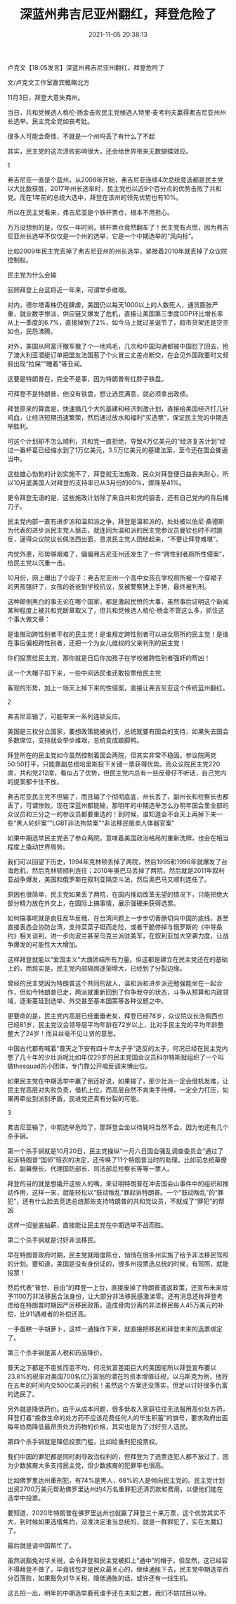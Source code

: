 ﻿---
layout: post
title:  "深蓝州弗吉尼亚州翻红，拜登危险了"
date:   2021-11-05 20:38:13
categories: update
---
卢克文【18:05发言】深蓝州弗吉尼亚州翻红，拜登危险了


文/卢克文工作室嘉宾概略北方

11月3日，拜登大意失弗州。

当日，共和党候选人格伦·扬金击败民主党候选人特里·麦考利夫赢得弗吉尼亚州州长选举。民主党全党如丧考妣。

很多人可能会奇怪，不就是一个州吗丢了有什么了不起

其实，民主党的这次溃败影响很大，还会给世界带来无数蝴蝶效应。

1

弗吉尼亚一直是个蓝州，从2008年开始，弗吉尼亚连续4次总统竞选都是民主党以大比数获胜，2017年州长选举时，民主党也以近9个百分点的优势击败了共和党。而在1年前的总统大选中，拜登在该州的领先优势也有10%。

所以在民主党看来，弗吉尼亚是个铁杆票仓，根本不用担心。

万万没想到的是，仅仅一年时间，铁杆票仓竟然翻车了！民主党有点慌，因为弗吉尼亚州长选举不仅仅是一个州的选举，它是一个中期选举的“风向标”。

比如2009年民主党丢掉了弗吉尼亚州的州长选举，紧接着2010年就丢掉了众议院控制权。

民主党为什么会输

回顾拜登上台这将近一年来，可谓举步维艰。

对内，德尔塔毒株仍在肆虐，美国仍以每天1000以上的人数死人，通货膨胀严重，就业数字惨淡，供应链又爆发了危机，直接让美国第三季度GDP环比增长率从上一季度的6.7%，直接掉到了2%，如今马上就过圣诞节了，超市货架还是空空如也，民怨沸腾。

对外，美国从阿富汗撤军撤了个一地鸡毛，几次和中国沟通都被中国怼了回去，抢了澳大利亚潜艇订单把盟友法国惹了个火冒三丈差点断交，在会见外国政要时又频频出现“拉屎”“睡着”等丑闻。

这要是特朗普在，完全不是事，因为特朗普有红脖子铁盘。

可拜登不是特朗普，他没有铁盘，想让选民满意，就必须拿出政绩。

拜登原来的算盘是，快速搞几个大的基建和经济刺激计划，直接给美国经济打几针鸡血，让经济短期迅速繁荣，然后通过放水和福利“买选票”，保证民主党的中期选举胜利。

可这个计划却不怎么顺利，共和党一直拒绝，导致4万亿美元的“经济复苏计划”经过一番杯葛已经缩水到了1万亿美元，3.5万亿美元的基建法案，至今还在国会撕逼当中。

这些雄心勃勃的计划实施不了，拜登就无法施政，民众对拜登便日益丧失耐心，所以10月底美国人对拜登的支持率已从3月份的60%，骤降至41%。

更令拜登无语的是，这些施政计划除了来自共和党的狙击，还有自己党内的背后捅刀子。

民主党内部一直有进步派和温和派之争，拜登是温和派的，处处被以伯尼·桑德斯为代表的进步派民主党人狙击，就连同为温和派的民主党参议员曼钦也时不时跳反，逼得众议院议长佩洛西出面，恳求民主党人团结起来，“不要让拜登难堪”。

内忧外患，形势够艰难了，偏偏弗吉尼亚州还发生了一件“跨性别者厕所性侵案”，给民主党以沉重一击。

10月份，网上曝出了个段子：弗吉尼亚州一个高中女孩在学校厕所被一个穿裙子的男孩强奸了，女孩的爸爸到学校抗议，反被警察铐上手铐，最终被判刑。

这种颠倒黑白的事无论在哪个国家，都是激起民愤的大事，虽然事后证明这个新闻某种程度上被共和党断章取义了，但共和党候选人格伦·杨金不管这么多，抓住这个事大做文章：

是谁推动跨性别者平权的民主党！是谁规定跨性别者可以进女厕所的民主党！是谁在事后偏袒跨性别者，还把一个为女儿维权的父亲判刑的民主党！

你们投票给民主党，那你就是日后你加孩子在学校被跨性别者强奸的帮凶！

这一个大帽子扣下来，一些中间选民谁还敢投票给民主党

客观的形势，加上一场天上掉下来的性侵案，直接让弗吉尼亚这个传统蓝州翻红。

2

弗吉尼亚输了，可能带来一系列连锁反应。

美国是三权分立国家，要想政策能被执行，总统就要有国会的支持，如果失去国会多数席位，支持就会举步维艰，总统变成跛脚鸭。

拜登所在的民主党如今虽然控制着国会两院，但其实非常不稳固。参议院两党50:50打平，只能靠副总统哈里斯投下关键一票获得优势。而众议院民主党220席，共和党212席，看似占了优势，但民主党内总有一些反骨仔不听话，自己党内的提案都卡住不放。

弗吉尼亚民主党不但输了，而且输了个彻彻底底，州长丢了，副州长和检察长也都丢了，可谓惨败。现在深蓝州都能输，那明年的中期选举怎么办明年国会里全部的众议员和三分之一的参议员都要重选的！到时候，谁知道会不会天上再掉下来一些“黑人轮奸案”“LGBT非法拘禁案”“非法移民贩卖人体器官案”

如果中期选举民主党丢了参众两院，意味着美国政治格局的重新洗牌，也会在相当程度上撬动世界局势。

我们可以回望下历史，1994年克林顿丢掉了两院，然后1995和1996年就爆发了台海危机，然后克林顿顺利连任；2010年奥巴马丢掉了两院，然后就是2011年叙利亚战争爆发，美国和俄罗斯在叙利亚隔空斗法，然后奥巴马又顺利连任了。

原因也很简单，民主党如果丢了两院，在国内推动改革无望的情况下，只能把绝大部分精力放在外交上，在国际上搞事情，展示强硬来获得选票。

如何搞事呢就是疯狂反华反俄，在台湾问题上一步步切香肠切向中国的底线，甚至直接表态会协防台湾，支持菜菜子铤而走险，或者干脆停掉与俄罗斯的《中导条约》相关谈判，进一步向波兰甚至乌克兰派驻美军，在叙利亚加大空袭力度，让战争爆发的可能性大大增加。

这样拜登就能以“爱国主义”大旗团结所有力量。但这都是建立在民主党还在的基础上的，而现实是，民主党内部隔阂逐渐增大，已经到了分裂边缘。

曾经的民主党因为特朗普这个共同的敌人，温和派和进步派还勉强能坐在一起合作，但如今特朗普已走，两派就重新回到了你争我夺的状态，斗争从预算和内政领域，逐渐蔓延到选举、外交甚至基本国策等各种议题之中。

更要命的是，民主党内高层已经垂垂老矣，拜登已经78岁，众议院议长洛佩西也已经81岁，民主党议会领导层平均年龄在72岁以上，比对手民主党的平均年龄整整大了24岁！而且丝毫不见让贤的意思。

中国古代都有喊着“普天之下安有四十年太子乎”造反的太子，何况已经在民主党内憋了几十年的少壮派呢比如年仅29岁的民主党国会议员科尔特斯就组织了一个叫做thesquad的小团体，专门靠公开唱反调来博出位。

如果民主党在中期选举中赢了倒还好说，如果输了，那少壮派一定会借机发难，让民主党高层对失败负责，借机上位，而高层自然不肯束手待缚，一定全力打压，如果再牵扯到派别矛盾，民进党还真有分裂的可能。



3

弗吉尼亚输了，中期选举危险了，那拜登会坐以待毙吗当然不会，因为他还有几个杀手锏。

第一个杀手锏就是10月20日，民主党操纵“一月六日国会骚乱调查委员会”通过了起诉特朗普“国师”班农的决定，还传唤了11个特朗普当时的助理，比如前总统幕僚长、副幕僚长、代理国防部长、司法部总检察长等等一票人。

拜登的目的就是想撬开这些人的嘴，来证明特朗普在冲击国会山事件中的组织和推动作用，这样一来，就能轻松以“鼓动叛乱”罪起诉特朗普。一个“鼓动叛乱”的“罪犯”，还有什么脸去竞选总统那些支持特朗普的共和党议员，不就成了“罪犯”的帮凶

这样一招釜底抽薪，直接能让民主党在中期选举不战而胜。

第二个杀手锏就是讨好非法移民。

早在特朗普政府时期，民主党就暗度陈仓，悄悄在很多州实施了给予非法移民驾照的计划。要知道，美国是没有身份证的，很多州投票选总统的时候，有驾照，就能投票！

然后代表“普世、自由”的拜登一上台，直接废掉了特朗普遣返政策，还宣布未来给予1100万非法移民合法身份，让大部分非法移民感激涕零。还有消息还称拜登考虑给在特朗普时期因严厉移民政策，造成骨肉分离的非法移民每人45万美元的补偿，比911遇难者的补偿还高。

一手蛋糕一手胡萝卜，这样一通操作下来，就直接把移民和拜登未来的选票绑定了。

第三个杀手锏是富人税和药品降价。

普天之下都是不患贫而患不均，何况贫富差距巨大的美国呢所以拜登宣布要以23.8%的税率对美国700名亿万富翁的潜在的资本增值征税，以马斯克为例，他将在五年的时间内交500亿美元的税！虽然这个方案还没落实，但足以讨好很多仇富的选民了。

另外就是降低药价。由于从成本问题，很多低收入家庭往往无法服用高价处方药，拜登打着“挽救生命的处方药不应该花费任何人的毕生积蓄”的旗号，要求政府出面每年协商降低最昂贵处方药物的价格，其实也是为了讨好穷人选民。

第四个杀手锏就是降低投票门槛，比如给重刑犯投票权。

我们中国的罪犯都是同时剥夺政治权利的，但拜登为了选票连犯人都不放过了，因为少数族裔大多支持民主党，但少数族裔的犯罪率也很高。

比如佛罗里达州重刑犯，有74%是黑人，68%的人是倾向民主党的。民主党计划出资2700万美元帮助佛罗里达州约4万名重罪犯还清罚款和费用，以便他们能在选举中投票。

要知道，2020年特朗普在佛罗里达州也就赢了拜登三十来万票，这个优势其实不大，到时候如果选情焦灼，没准决定谁当总统的，就是一群罪犯了，实在太魔幻了。

最后就是请中国帮忙了。

虽然说豁免对华关税，会令拜登和民主党被扣上“通中”的帽子，但显然，这已经容不得拜登不做了，毕竟钱包才是民众最关心的，继续通胀下去，民主党中期选举百分百落败，如果豁免对华关税，降低通胀的话，或许还有一线生机。

这五招一出，明年的中期选举鹿死谁手还在未知之数，我们不妨拭目以待。

